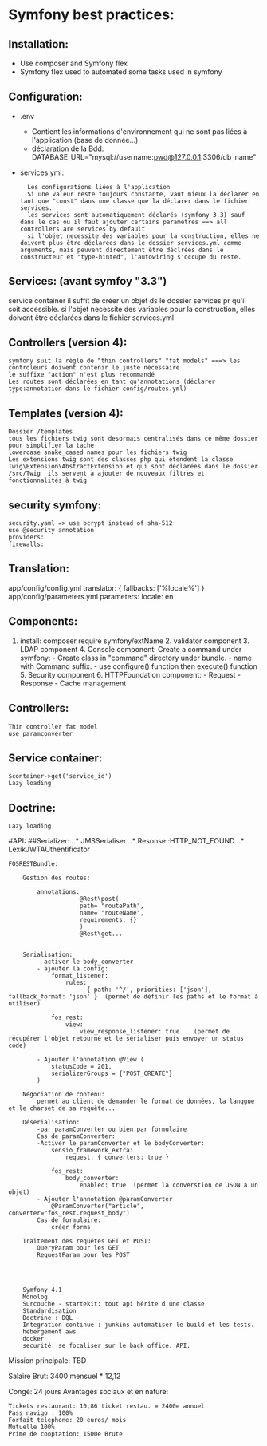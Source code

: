 Symfony best practices:
====

## Installation:
* Use composer and Symfony flex
* Symfony flex used to automated some tasks used in symfony


## Configuration:
* .env
    - Contient les informations d'environnement qui ne sont pas liées à l'application (base de donnée...)
    - déclaration de la Bdd: DATABASE_URL="mysql://username:pwd@127.0.0.1:3306/db_name"

* services.yml:

		Les configurations liées à l'application
		Si une valeur reste toujours constante, vaut mieux la déclarer en tant que "const" dans une classe que la déclarer dans le fichier services.
		les services sont automatiquement déclarés (symfony 3.3) sauf dans le cas ou il faut ajouter certains parametres ==> all controllers are services by default
		si l'objet necessite des variables pour la construction, elles ne doivent plus être déclarées dans le dossier services.yml comme arguments, mais peuvent directement être déclrées dans le constructeur et "type-hinted", l'autowiring s'occupe du reste.


## Services: (avant symfoy "3.3")
service container
il suffit de créer un objet ds le dossier services pr qu'il soit accessible.
si l'objet necessite des variables pour la construction, elles doivent être déclarées dans le fichier services.yml

## Controllers (version 4):
	symfony suit la règle de "thin controllers" "fat models" ===> les controleurs doivent contenir le juste nécessaire
	le suffixe "action" n'est plus recommandé
	Les routes sont déclarées en tant qu'annotations (déclarer type:annotation dans le fichier config/routes.yml)

## Templates (version 4):

	Dossier /templates
	tous les fichiers twig sont desormais centralisés dans ce même dossier pour simplifier la tache 
	lowercase snake_cased names pour les fichiers twig
	Les extensions twig sont des classes php qui étendent la classe Twig\Extension\AbstractExtension et qui sont déclarées dans le dossier /src/Twig  ils servent à ajouter de nouveaux filtres et fonctionnalités à twig

## security symfony:
 	security.yaml => use bcrypt instead of sha-512
 	use @security annotation
 	providers: 
 	firewalls:

## Translation:
 app/config/config.yml
  translator: { fallbacks: ['%locale%'] }
  app/config/parameters.yml
  	parameters:
    locale:     en

## Components:
1. install: composer require symfony/extName
	2. validator component
    3. LDAP component
	4. Console component:
	 	Create a command under symfony:
	 		- Create class in "command" directory under bundle.
	 		- name with Command suffix.
	 		- use configure() function then execute() function
	5. Security component
	6. HTTPFoundation component:
	 		- Request
	 		- Response
	 		- Cache management

## Controllers:
	Thin controller fat model
	use paramconverter 

## Service container:
	$container->get('service_id')
	Lazy loading
## Doctrine:
	Lazy loading	



#API:
##Serializer:
	..* JMSSerialiser
	..* Resonse::HTTP_NOT_FOUND
	..* LexikJWTAUthentificator

	FOSRESTBundle:

		Gestion des routes:

			annotations: 
						@Rest\post(
						path= "routePath",
						name= "routeName",
						requirements: {}
						)
						@Rest\get...


		Serialisation:
			- activer le body_converter
			- ajouter la config:
				format_listener:
				    rules:
				        - { path: '^/', priorities: ['json'], fallback_format: 'json' }  (permet de définir les paths et le format à utiliser)

				fos_rest:
				    view:
				        view_response_listener: true	(permet de récupérer l'objet retourné et le sérialiser puis envoyer un status code)

			- Ajouter l'annotation @View (
				statusCode = 201,
    		    serializerGroups = {"POST_CREATE"}
     		)

     	Négociation de contenu:
     		permet au client de demander le format de données, la lanqgue et le charset de sa requête...

     	Déserialisation:
     		-par paramConverter ou bien par formulaire
     		Cas de paramConverter:
     		-Activer le paramConverter et le bodyConverter:
     			sensio_framework_extra:
    				request: { converters: true }
    
				fos_rest:
				    body_converter:
				        enabled: true  (permet la converstion de JSON à un objet)
			- Ajouter l'annotation @paramConverter
				@ParamConverter("article", converter="fos_rest.request_body")
			Cas de formulaire:
				créer forms

		Traitement des requêtes GET et POST:
			QueryParam pour les GET
			RequestParam pour les POST




		Symfony 4.1
		Monolog
		Surcouche - startekit: tout api hérite d'une classe
		Standardisation
		Doctrine : DQL - 
		Integration continue : junkins automatiser le build et les tests.
		hebergement aws 
		docker 
		securité: se focaliser sur le back office. API.







Mission principale:
TBD

Salaire Brut: 
	3400 mensuel * 12,12
	

Congé:
24 jours
Avantages sociaux et en nature:

	Tickets restaurant: 10,86 ticket restau. = 2400e annuel
	Pass navigo : 100%
	Forfait telephone: 20 euros/ mois
	Mutuelle 100%
	Prime de cooptation: 1500e Brute